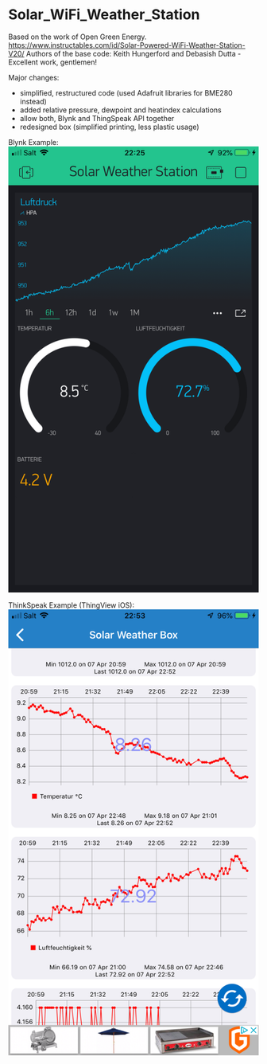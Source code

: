 # Solar_WiFi_Weather_Station
Based on the work of Open Green Energy.
https://www.instructables.com/id/Solar-Powered-WiFi-Weather-Station-V20/
Authors of the base code: Keith Hungerford and Debasish Dutta - Excellent work, gentlemen!

Major changes:
- simplified, restructured code (used Adafruit libraries for BME280 instead)
- added relative pressure, dewpoint and heatindex calculations
- allow both, Blynk and ThingSpeak API together
- redesigned box (simplified printing, less plastic usage)

Blynk Example:
[![Solar Wifi Weather Station](https://github.com/3KUdelta/Solar_WiFi_Weather_Station/blob/master/IMG_2945.PNG)](https://github.com/3KUdelta/Solar_WiFi_Weather_Station)

ThinkSpeak Example (ThingView iOS):
[![Solar Wifi Weather Station](https://github.com/3KUdelta/Solar_WiFi_Weather_Station/blob/master/IMG_2617B43DD8C8-1.jpeg)](https://github.com/3KUdelta/Solar_WiFi_Weather_Station)
